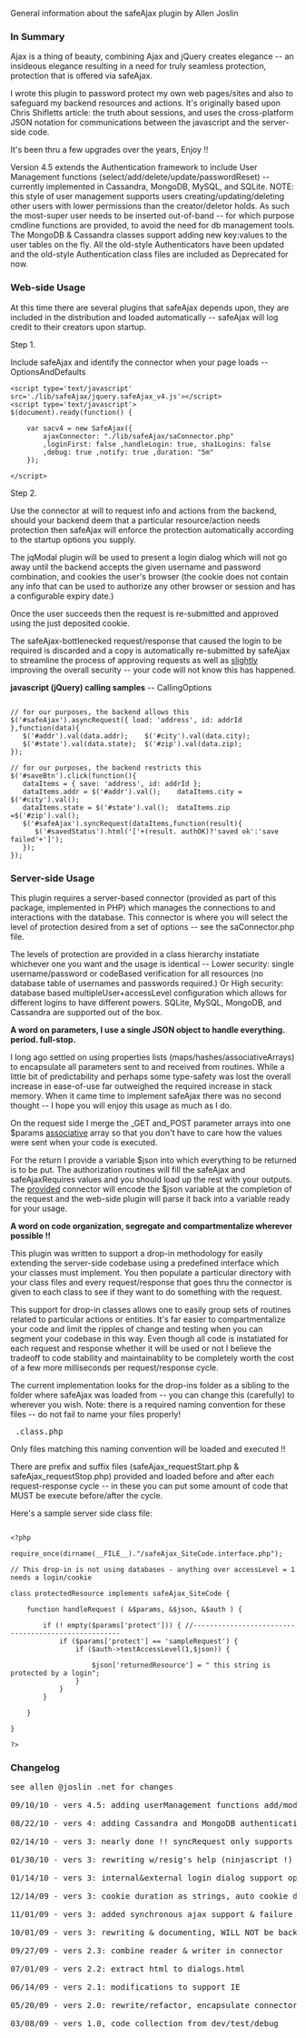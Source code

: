 General information about the safeAjax plugin by Allen Joslin

### In Summary ###

Ajax is a thing of beauty, combining Ajax and jQuery creates elegance -- an insideous elegance resulting in a need for truly seamless protection, protection that is offered via safeAjax.

I wrote this plugin to password protect my own web pages/sites and also to safeguard my backend resources and actions. It's originally based upon Chris Shifletts article: the truth about sessions, and uses the cross-platform JSON notation for communications between the javascript and the server-side code.

It's been thru a few upgrades over the years, Enjoy !!

Version 4.5 extends the Authentication framework to include User Management functions (select/add/delete/update/passwordReset) -- currently implemented in Cassandra, MongoDB, MySQL, and SQLite. NOTE: this style of user management supports users creating/updating/deleting other users with lower permissions than the creator/deletor holds. As such the most-super user needs to be inserted out-of-band -- for which purpose cmdline functions are provided, to avoid the need for db management tools. The MongoDB & Cassandra classes support adding new key:values to the user tables on the fly. All the old-style Authenticators have been updated and the old-style Authentication class files are included as Deprecated for now.

### Web-side Usage ###

At this time there are several plugins that safeAjax depends upon, they are included in the distribution and loaded automatically -- safeAjax will log credit to their creators upon startup.

Step 1.

Include safeAjax and identify the connector when your page loads -- OptionsAndDefaults

```
<script type='text/javascript'      src='./lib/safeAjax/jquery.safeAjax_v4.js'></script>
<script type='text/javascript'>
$(document).ready(function() {

	var sacv4 = new SafeAjax({ 
		ajaxConnector: "./lib/safeAjax/saConnector.php"
		,loginFirst: false ,handleLogin: true, sha1Logins: false
		,debug: true ,notify: true ,duration: "5m"
	});

</script>
```

Step 2.

Use the connector at will to request info and actions from the backend, should your backend deem that a particular resource/action needs protection then safeAjax will enforce the protection automatically according to the startup options you supply.

The jqModal plugin will be used to present a login dialog which will not go away until the backend accepts the given username and password combination, and cookies the user's browser (the cookie does not contain any info that can be used to authorize any other browser or session and has a configurable expiry date.)

Once the user succeeds then the request is re-submitted and approved using the just deposited cookie.

The safeAjax-bottlenecked request/response that caused the login to be required is discarded and a copy is automatically re-submitted by safeAjax to streamline the process of approving requests as well as [slightly](slightly.md) improving the overall security -- your code will not know this has happened.

**javascript (jQuery) calling samples**  -- CallingOptions

```

// for our purposes, the backend allows this
$('#safeAjax').asyncRequest({ load: 'address', id: addrId },function(data){ 
   $('#addr').val(data.addr);    $('#city').val(data.city);
   $('#state').val(data.state);  $('#zip').val(data.zip);
});

// for our purposes, the backend restricts this
$('#saveBtn').click(function(){
   dataItems = { save: 'address', id: addrId };
   dataItems.addr = $('#addr').val();    dataItems.city = $('#city').val();
   dataItems.state = $('#state').val();  dataItems.zip =$('#zip').val();
   $('#safeAjax').syncRequest(dataItems,function(result){ 
      $('#savedStatus').html('['+(result. authOK)?'saved ok':'save failed'+']');
   });
});

```

### Server-side Usage ###

This plugin requires a server-based connector (provided as part of this package, implemented in PHP) which manages the connections to and interactions with the database. This connector is where you will select the level of protection desired from a set of options -- see the saConnector.php file.

The levels of protection are provided in a class hierarchy instatiate whichever one you want and the usage is identical -- Lower security: single username/password or codeBased verification for all resources (no database table of usernames and passwords required.)  Or High security: database based multipleUser+accessLevel configuration which allows for different logins to have different powers.  SQLite, MySQL, MongoDB, and Cassandra are supported out of the box.

**A word on parameters, I use a single JSON object to handle everything.  period.  full-stop.**

I long ago settled on using properties lists (maps/hashes/associativeArrays) to encapsulate all parameters sent to and received from routines.  While a little bit of predictability and perhaps some type-safety was lost the overall increase in ease-of-use far outweighed the required increase in stack memory.  When it came time to implement safeAjax there was no second thought -- I hope you will enjoy this usage as much as I do.

On the request side I merge the _GET and_POST parameter arrays into one $params [associative](associative.md) array so that you don't have to care how the values were sent when your code is executed.

For the return I provide a variable $json into which everything to be returned is to be put.  The authorization routines will fill the safeAjax and safeAjaxRequires values and you should load up the rest with your outputs.  The [provided](provided.md) connector will encode the $json variable at the completion of the request and the web-side plugin will parse it back into a variable ready for your usage.

**A word on code organization, segregate and compartmentalize wherever possible !!**

This plugin was written to support a drop-in methodology for easily extending the server-side codebase using a predefined interface which your classes must implement.  You then populate a particular directory with your class files and every request/response that goes thru the connector is given to each class to see if they want to do something with the request.

This support for drop-in classes allows one to easily group sets of routines related to particular actions or entities.  It's far easier to compartmentalize your code and limit the ripples of change and testing when you can segment your codebase in this way.  Even though all code is instatiated for each request and response whether it will be used or not I believe the tradeoff to code stability and maintainablity to be completely worth the cost of a few more milliseconds per request/response cycle.

The current implementation looks for the drop-ins folder as a sibling to the folder where safeAjax was loaded from -- you can change this (carefully) to wherever you wish.  Note: there is a required naming convention for these files -- do not fail to name your files properly! <pre> <className>.class.php </pre> Only files matching this naming convention will be loaded and executed !!

There are prefix and suffix files (safeAjax\_requestStart.php & safeAjax\_requestStop.php) provided and loaded before and after each request-response cycle -- in these you can put some amount of code that MUST be execute before/after the cycle.

Here's a sample server side class file:

```

<?php

require_once(dirname(__FILE__)."/safeAjax_SiteCode.interface.php"); 

// This drop-in is not using databases - anything over accessLevel = 1 needs a login/cookie

class protectedResource implements safeAjax_SiteCode {

	function handleRequest ( &$params, &$json, &$auth ) {

		if (! empty($params['protect'])) { //----------------------------------------------------
			if ($params['protect'] == 'sampleRequest') {
				if ($auth->testAccessLevel(1,$json)) {

					$json['returnedResource'] = " this string is protected by a login";
				}
			}
		}

	}

}

?>

```

### Changelog ###

<pre>
see allen @joslin .net for changes<br>
09/10/10 - vers 4.5: adding userManagement functions add/modify/delete/find/reset users - access levels are enforced, password reset hash codes are generated/stored upon demand.  Added MySQL & SQLite.<br>
08/22/10 - vers 4: adding Cassandra and MongoDB authentications, large de-confusion effort. NOTE: syncRequest() deprecates syncDBMS() & asyncRequest() deprecates safeDBMS()<br>
02/14/10 - vers 3: nearly done !! syncRequest only supports login on page load so far<br>
01/30/10 - vers 3: rewriting w/resig's help (ninjascript !) as a library rather than a plugin<br>
01/14/10 - vers 3: internal&external login dialog support options<br>
12/14/09 - vers 3: cookie duration as strings, auto cookie domain from php backend<br>
11/01/09 - vers 3: added synchronous ajax support & failure callbacks<br>
10/01/09 - vers 3: rewriting & documenting, WILL NOT be backwards compatible<br>
09/27/09 - vers 2.3: combine reader & writer in connector<br>
07/01/09 - vers 2.2: extract html to dialogs.html<br>
06/14/09 - vers 2.1: modifications to support IE<br>
05/20/09 - vers 2.0: rewrite/refactor, encapsulate connector, return JSON structure<br>
03/08/09 - vers 1.0, code collection from dev/test/debug<br>
</pre>